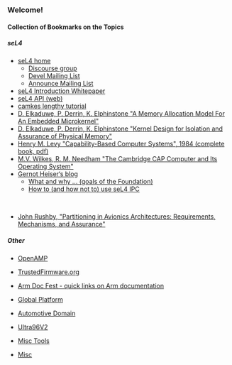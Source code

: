 ### Welcome!


#### Collection of Bookmarks on the Topics


##### seL4

- [seL4 home](https://sel4.systems/)
    - [Discourse group](https://sel4.discourse.group/)
    - [Devel Mailing List](https://lists.sel4.systems/hyperkitty/list/devel@sel4.systems/)
    - [Announce Mailing List](https://lists.sel4.systems/hyperkitty/list/announce@sel4.systems/)
- [seL4 Introduction Whitepaper](https://sel4.systems/About/seL4-whitepaper.pdf)
- [seL4 API (web)](https://docs.sel4.systems/projects/sel4/api-doc.html)
- [camkes lengthy tutorial](https://github.com/seL4/camkes-tool/blob/master/docs/index.md)
- [D. Elkaduwe, P. Derrin, K. Elphinstone "A Memory Allocation Model For An Embedded Microkernel"](http://cgi.cse.unsw.edu.au/~kevine/pubs/Elkaduwe_DE_07.pdf)
- [D. Elkaduwe, P. Derrin, K. Elphinstone "Kernel Design for Isolation and Assurance of Physical
Memory"](http://cgi.cse.unsw.edu.au/~kevine/pubs/Elkaduwe_DE_08.pdf)
- [Henry M. Levy "Capability-Based Computer Systems", 1984 (complete book, pdf) ](https://homes.cs.washington.edu/~levy/capabook/)
- [M.V. Wilkes, R. M. Needham "The Cambridge CAP Computer and Its Operating System"](https://citeseerx.ist.psu.edu/viewdoc/download?doi=10.1.1.85.4820&rep=rep1&type=pdf)
- [Gernot Heiser‘s blog](https://microkerneldude.wordpress.com/)
    - [What and why ... (goals of the Foundation)](https://microkerneldude.wordpress.com/2020/04/07/the-sel4-foundation-what-and-why/)
    - [How to (and how not to) use seL4 IPC](https://microkerneldude.wordpress.com/2019/03/07/how-to-and-how-not-to-use-sel4-ipc/)
<br>

- [John Rushby, "Partitioning in Avionics Architectures: Requirements, Mechanisms, and Assurance"](http://www.tc.faa.gov/its/worldpac/techrpt/ar99-58.pdf)

##### Other

<!--- - [Gunyah Hypervisor](https://github.com/malus-brandywine/malus-brandywine/blob/master/gunyah/gunyah.md) --->

<!--- - [VirtIO](https://github.com/malus-brandywine/malus-brandywine/blob/master/virtio/virtio.md) --->
- [OpenAMP](https://github.com/malus-brandywine/malus-brandywine/blob/master/OpenAMP/OpenAMP.md)

- [TrustedFirmware.org](https://github.com/malus-brandywine/malus-brandywine/blob/master/trusted-firmware/trusted-firmware.md)
- [Arm Doc Fest - quick links on Arm documentation](https://github.com/malus-brandywine/malus-brandywine/blob/master/arm/doc.md)

- [Global Platform](https://github.com/malus-brandywine/malus-brandywine/blob/master/global-platform/global-platform.md)
- [Automotive Domain](https://github.com/malus-brandywine/malus-brandywine/blob/master/auto/auto.md)

- [Ultra96V2](https://github.com/malus-brandywine/malus-brandywine/blob/master/Ultra96V2/Ultra96V2.md)

- [Misc Tools](https://github.com/malus-brandywine/malus-brandywine/blob/master/tools/tools.md)

- [Misc](https://github.com/malus-brandywine/malus-brandywine/blob/master/misc/misc.md)



